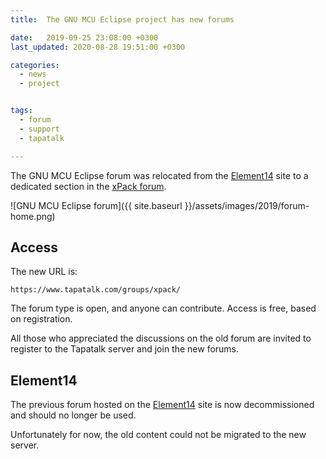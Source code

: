 ```yaml
---
title:  The GNU MCU Eclipse project has new forums

date:   2019-09-25 23:08:00 +0300
last_updated: 2020-08-28 19:51:00 +0300

categories:
  - news
  - project


tags:
  - forum
  - support
  - tapatalk

---
```


The GNU MCU Eclipse forum was relocated from the 
[Element14](https://www.element14.com/community/groups/gnu-arm-eclipse) site
to a dedicated section in the
[xPack forum](https://www.tapatalk.com/groups/xpack/).

![GNU MCU Eclipse forum]({{ site.baseurl }}/assets/images/2019/forum-home.png)

## Access

The new URL is:

`https://www.tapatalk.com/groups/xpack/`

The forum type is open, and anyone can contribute. Access is free,
based on registration.

All those who appreciated the discussions on the old forum are invited
to register to the Tapatalk server and join the new forums.

## Element14

The previous forum hosted on the
[Element14](https://www.element14.com/community/groups/gnu-arm-eclipse) 
site is now decommissioned and
should no longer be used.

Unfortunately for now, the old content could not be migrated to the new
server.

